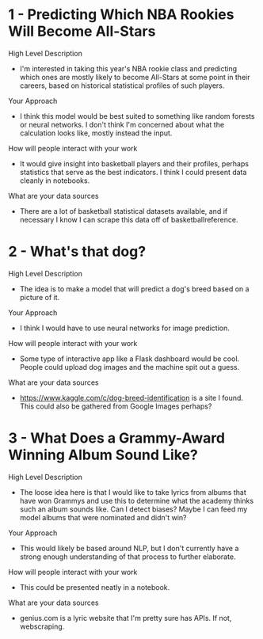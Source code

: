 # 1 - Predicting Which NBA Rookies Will Become All-Stars
High Level Description
* I'm interested in taking this year's NBA rookie class and predicting which ones are mostly likely to become All-Stars at some point in their careers, based on historical statistical profiles of such players.

Your Approach
* I think this model would be best suited to something like random forests or neural networks. I don't think I'm concerned about what the calculation looks like, mostly instead the input.

How will people interact with your work
* It would give insight into basketball players and their profiles, perhaps statistics that serve as the best indicators. I think I could present data cleanly in notebooks.

What are your data sources
* There are a lot of basketball statistical datasets available, and if necessary I know I can scrape this data off of basketballreference.

# 2 - What's that dog?
High Level Description
* The idea is to make a model that will predict a dog's breed based on a picture of it.

Your Approach
* I think I would have to use neural networks for image prediction.

How will people interact with your work
* Some type of interactive app like a Flask dashboard would be cool. People could upload dog images and the machine spit out a guess.

What are your data sources
* https://www.kaggle.com/c/dog-breed-identification is a site I found. This could also be gathered from Google Images perhaps?

# 3 - What Does a Grammy-Award Winning Album Sound Like?
High Level Description
* The loose idea here is that I would like to take lyrics from albums that have won Grammys and use this to determine what the academy thinks such an album sounds like. Can I detect biases? Maybe I can feed my model albums that were nominated and didn't win?

Your Approach
* This would likely be based around NLP, but I don't currently have a strong enough understanding of that process to further elaborate.

How will people interact with your work
* This could be presented neatly in a notebook.

What are your data sources
* genius.com is a lyric website that I'm pretty sure has APIs. If not, webscraping.
